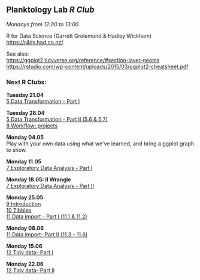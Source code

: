 
## __Planktology Lab   *R Club*__
*Mondays from 12:00 to 13:00*

R for Data Science (Garrett Grolemund & Hadley Wickham)  
https://r4ds.had.co.nz/  

See also:  
https://ggplot2.tidyverse.org/reference/#section-layer-geoms  
https://rstudio.com/wp-content/uploads/2015/03/ggplot2-cheatsheet.pdf  


### __Next R Clubs:__

__Tuesday 21.04__  
[5 Data Transformation - Part I](https://r4ds.had.co.nz/transform.html)  

__Tuesday 28.04__  
[5 Data Transformation - Part II (5.6 & 5.7)](https://r4ds.had.co.nz/transform.html)  
[8 Workflow: projects](https://r4ds.had.co.nz/workflow-projects.html)

__Monday 04.05__  
Play with your own data using what we've learned, and bring a ggplot graph to show.  

__Monday 11.05__  
[7 Exploratory Data Analysis - Part I](https://r4ds.had.co.nz/exploratory-data-analysis.html)  


__Monday 18.05: II Wrangle__  
[7 Exploratory Data Analysis - Part II](https://r4ds.had.co.nz/exploratory-data-analysis.html)  


__Monday 25.05__  
[9 Introduction](https://r4ds.had.co.nz/wrangle-intro.html)  
[10 Tibbles](https://r4ds.had.co.nz/tibbles.html)  
[11 Data import - Part I (11.1 & 11.2)](https://r4ds.had.co.nz/data-import.html)  


__Monday 08.06__  
[11 Data import- Part II (11.3 - 11.6)](https://r4ds.had.co.nz/data-import.html)  


__Monday 15.06__   
[12 Tidy data- Part I](https://r4ds.had.co.nz/tidy-data.html)  


__Monday 22.06__   
[12 Tidy data- Part II](https://r4ds.had.co.nz/tidy-data.html) 



